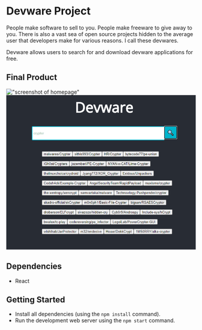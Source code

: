  # Devware Project

People make software to sell to you. People make freeware to give away to you. There is also a vast sea of open source projects hidden to the average user that developers make for various reasons. I call these devwares.

Devware allows users to search for and download devware applications for free.

## Final Product

!["screenshot of homepage"](hhttps://raw.githubusercontent.com/alextheprogrammer21/Devware/master/src/images/1.PNG)
!["screenshot of searched page"](https://raw.githubusercontent.com/alextheprogrammer21/Devware/master/src/images/2.PNG)

## Dependencies

- React

## Getting Started

- Install all dependencies (using the `npm install` command).
- Run the development web server using the `npm start` command.